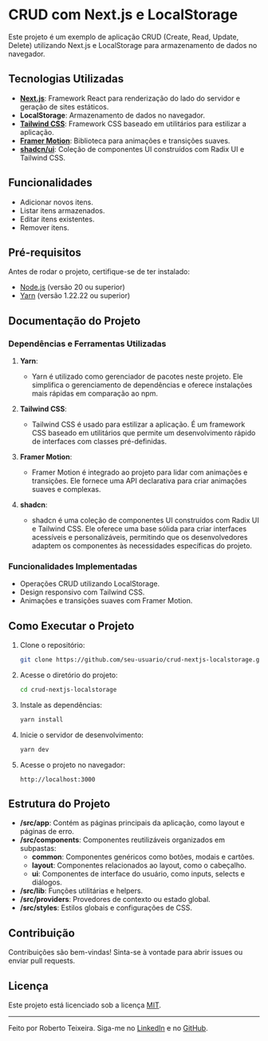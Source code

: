 # CRUD com Next.js e LocalStorage

Este projeto é um exemplo de aplicação CRUD (Create, Read, Update, Delete) utilizando Next.js e LocalStorage para armazenamento de dados no navegador.

## Tecnologias Utilizadas

- **[Next.js](https://nextjs.org/)**: Framework React para renderização do lado do servidor e geração de sites estáticos.
- **LocalStorage**: Armazenamento de dados no navegador.
- **[Tailwind CSS](https://tailwindcss.com/)**: Framework CSS baseado em utilitários para estilizar a aplicação.
- **[Framer Motion](https://www.framer.com/motion/)**: Biblioteca para animações e transições suaves.
- **[shadcn/ui](https://ui.shadcn.dev/)**: Coleção de componentes UI construídos com Radix UI e Tailwind CSS.

## Funcionalidades

- Adicionar novos itens.
- Listar itens armazenados.
- Editar itens existentes.
- Remover itens.

## Pré-requisitos

Antes de rodar o projeto, certifique-se de ter instalado:

- [Node.js](https://nodejs.org/) (versão 20 ou superior)
- [Yarn](https://classic.yarnpkg.com/lang/en/) (versão 1.22.22 ou superior)

## Documentação do Projeto

### Dependências e Ferramentas Utilizadas

1. **Yarn**:

   - Yarn é utilizado como gerenciador de pacotes neste projeto. Ele simplifica o gerenciamento de dependências e oferece instalações mais rápidas em comparação ao npm.

2. **Tailwind CSS**:

   - Tailwind CSS é usado para estilizar a aplicação. É um framework CSS baseado em utilitários que permite um desenvolvimento rápido de interfaces com classes pré-definidas.

3. **Framer Motion**:

   - Framer Motion é integrado ao projeto para lidar com animações e transições. Ele fornece uma API declarativa para criar animações suaves e complexas.

4. **shadcn**:

   - shadcn é uma coleção de componentes UI construídos com Radix UI e Tailwind CSS. Ele oferece uma base sólida para criar interfaces acessíveis e personalizáveis, permitindo que os desenvolvedores adaptem os componentes às necessidades específicas do projeto.

### Funcionalidades Implementadas

- Operações CRUD utilizando LocalStorage.
- Design responsivo com Tailwind CSS.
- Animações e transições suaves com Framer Motion.

## Como Executar o Projeto

1. Clone o repositório:
   ```bash
   git clone https://github.com/seu-usuario/crud-nextjs-localstorage.git
   ```
2. Acesse o diretório do projeto:
   ```bash
   cd crud-nextjs-localstorage
   ```
3. Instale as dependências:
   ```bash
   yarn install
   ```
4. Inicie o servidor de desenvolvimento:
   ```bash
   yarn dev
   ```
5. Acesse o projeto no navegador:
   ```
   http://localhost:3000
   ```

## Estrutura do Projeto

- **/src/app**: Contém as páginas principais da aplicação, como layout e páginas de erro.
- **/src/components**: Componentes reutilizáveis organizados em subpastas:
  - **common**: Componentes genéricos como botões, modais e cartões.
  - **layout**: Componentes relacionados ao layout, como o cabeçalho.
  - **ui**: Componentes de interface do usuário, como inputs, selects e diálogos.
- **/src/lib**: Funções utilitárias e helpers.
- **/src/providers**: Provedores de contexto ou estado global.
- **/src/styles**: Estilos globais e configurações de CSS.

## Contribuição

Contribuições são bem-vindas! Sinta-se à vontade para abrir issues ou enviar pull requests.

## Licença

Este projeto está licenciado sob a licença [MIT](https://opensource.org/licenses/MIT).

---

Feito por Roberto Teixeira.
Siga-me no [LinkedIn](https://www.linkedin.com/in/robertotda/) e no [GitHub](https://github.com/RobertoDev3).
